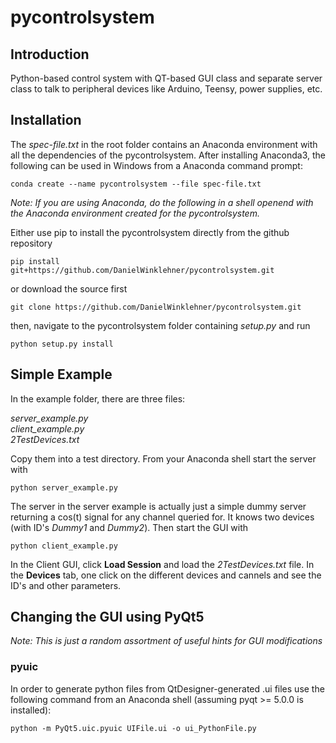 # pycontrolsystem

## Introduction
Python-based control system with QT-based GUI class and separate server class to
talk to peripheral devices like Arduino, Teensy, power supplies, etc.

## Installation
The _spec-file.txt_ in the root folder contains an Anaconda environment with all
the dependencies of the pycontrolsystem. After installing Anaconda3, the following can
be used in Windows from a Anaconda command prompt:

`conda create --name pycontrolsystem --file spec-file.txt`

_Note: If you are using Anaconda, do the following in a shell openend with the Anaconda 
environment created for the pycontrolsystem._

Either use pip to install the pycontrolsystem directly from the github 
repository

`pip install git+https://github.com/DanielWinklehner/pycontrolsystem.git`

or download the source first

`git clone https://github.com/DanielWinklehner/pycontrolsystem.git`

then, navigate to the pycontrolsystem folder containing _setup.py_ and run

`python setup.py install` 

## Simple Example
In the example folder, there are three files:

_server_example.py_  
_client_example.py_  
_2TestDevices.txt_

Copy them into a test directory. From your Anaconda shell start the server with

`python server_example.py`  

The server in the server example is actually just a simple dummy server returning a 
cos(t) signal for any channel queried for. It knows two devices (with ID's 
_Dummy1_ and _Dummy2_). Then start the GUI with  

`python client_example.py`  

In the Client GUI, click __Load Session__ and load the _2TestDevices.txt_ file. 
In the __Devices__ tab, one click on the different devices and cannels and see the ID's
and other parameters.

## Changing the GUI using PyQt5
_Note: This is just a random assortment of useful hints for GUI modifications_

### pyuic
In order to generate python files from QtDesigner-generated .ui files use the 
following command from an Anaconda shell (assuming pyqt >= 5.0.0 is installed):

`python -m PyQt5.uic.pyuic UIFile.ui -o ui_PythonFile.py`
